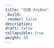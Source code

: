 ```yaml
---
title: "创建 AnyBox"
_build:
 render: false 
description:
draft: false
collapsible: true
weight: 40
---
```

